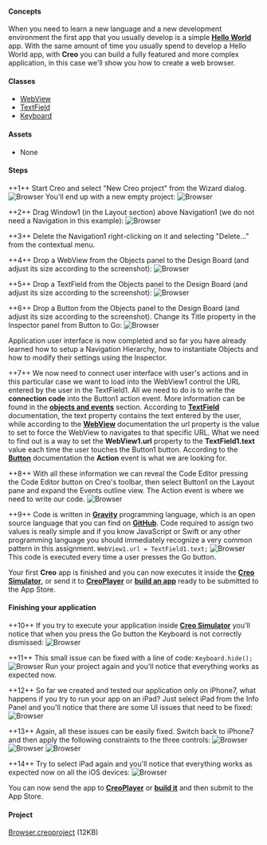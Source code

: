 #### Concepts
When you need to learn a new language and a new development environment the first app that you usually develop is a simple **[Hello World](https://en.wikipedia.org/wiki/%22Hello,_World!%22_program)** app.
With the same amount of time you usually spend to develop a Hello World app, with **Creo** you can build a fully featured and more complex application, in this case we'll show you how to create a web browser.

#### Classes
* [WebView](../classes/WebView.md)
* [TextField](../classes/TextField.md)
* [Keyboard](../classes/Keyboard.md)

#### Assets
* None

#### Steps
++1++ Start Creo and select "New Creo project" from the Wizard dialog.
![Browser](../images/tutorials/browser.png)
You'll end up with a new empty project:
![Browser](../images/tutorials/browser-2.png)

++2++ Drag Window1 (in the Layout section) above Navigation1 (we do not need a Navigation in this example):
![Browser](../images/tutorials/browser-3.png)

++3++ Delete the Navigation1 right-clicking on it and selecting "Delete..." from the contextual menu.

++4++ Drop a WebView from the Objects panel to the Design Board (and adjust its size according to the screenshot):
![Browser](../images/tutorials/browser-4.png)

++5++ Drop a TextField from the Objects panel to the Design Board (and adjust its size according to the screenshot):
![Browser](../images/tutorials/browser-5.png)

++6++ Drop a Button from the Objects panel to the Design Board (and adjust its size according to the screenshot). Change its Title property in the Inspector panel from Button to Go:
![Browser](../images/tutorials/browser-6.png)
			
Application user interface is now completed and so far you have already learned how to setup a Navigation Hierarchy, how to instantiate Objects and how to modify their settings using the Inspector.
			
++7++ We now need to connect user interface with user's actions and in this particular case we want to load into the WebView1 control the URL entered by the user in the TextField1. All we need to do is to write the **connection code** into the Button1 action event. More information can be found in the **[objects and events](../creo/objects-and-events.html)** section.
According to **[TextField](../classes/TextField.html)** documentation, the text property contains the text entered by the user, while according to the **[WebView](../classes/WebView.html)** documentation the url property is the value to set to force the WebView to navigates to that specific URL. What we need to find out is a way to set the **WebView1.url** property to the **TextField1.text** value each time the user touches the Button1 button. According to the **[Button](../classes/Button.html)** documentation the **Action** event is what we are looking for.

++8++ With all these information we can reveal the Code Editor pressing the Code Editor button on Creo's toolbar, then select Button1 on the Layout pane and expand the Events outline view. The Action event is where we need to write our code.
![Browser](../images/tutorials/browser-7.png)
			
++9++ Code is written in **[Gravity](../gravity/getting-started.html)** programming language, which is an open source language that you can find on **[GitHub](https://github.com/marcobambini/gravity/)**.
Code required to assign two values is really simple and if you know JavaScript or Swift or any other programming language you should immediately recognize a very common pattern in this assignment.
```WebView1.url = TextField1.text;```
![Browser](../images/tutorials/browser-8.png)
This code is executed every time a user presses the Go button.

			
Your first **Creo** app is finished and you can now executes it inside the **[Creo Simulator](../creo/runtime-mode.md)**, or send it to **[CreoPlayer](../creo/creoplayer.md)** or **[build an app](../creo/build-your-app.md)** ready to be submitted to the App Store.

#### Finishing your application		

++10++ If you try to execute your application inside **[Creo Simulator](../creo/runtime-mode.md)** you'll notice that when you press the Go button the Keyboard is not correctly dismissed:
![Browser](../images/tutorials/browser-9.png)

++11++ This small issue can be fixed with a line of code:
```Keyboard.hide();```
![Browser](../images/tutorials/browser-10.png)
Run your project again and you'll notice that everything works as expected now.

++12++ So far we created and tested our application only on iPhone7, what happens if you try to run your app on an iPad? Just select iPad from the Info Panel and you'll notice that there are some UI issues that need to be fixed:
![Browser](../images/tutorials/browser-11.png)

++13++ Again, all these issues can be easily fixed. Switch back to iPhone7 and then apply the following constraints to the three controls:
![Browser](../images/tutorials/browser-12.png)
![Browser](../images/tutorials/browser-13.png)
![Browser](../images/tutorials/browser-14.png)

++14++ Try to select iPad again and you'll notice that everything works as expected now on all the iOS devices:
![Browser](../images/tutorials/browser-15.png)

You can now send the app to **[CreoPlayer](../creo/creoplayer.md)** or **[build it](../creo/build-your-app.md)** and then submit to the App Store.


#### Project
[Browser.creoproject](../assets/browser.zip) (12KB)